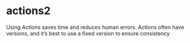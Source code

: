 # actions2
Using Actions saves time and reduces human errors.
Actions often have versions, and it’s best to use a fixed version to ensure consistency